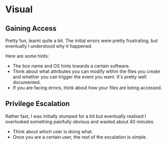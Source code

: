 # Visual

## Gaining Access

Pretty fun, learnt quite a bit. The initial errors were pretty frustrating, but eventually I understood why it happened.

Here are some hints:

* The box name and OS hints towards a certain software.
* Think about what attributes you can modify within the files you create and whether you can trigger the event you want. It's pretty well documented.
* If you are facing errors, think about how your files are being accessed.

## Privilege Escalation

Rather fast, I was initially stumped for a bit but eventually realised I overlooked something painfully obvious and wasted about 40 minutes.

* Think about which user is doing what.
* Once you are a certain user, the rest of the escalation is simple.
